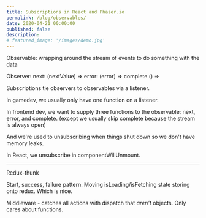 ```yaml
---
title: Subscriptions in React and Phaser.io
permalink: /blog/observables/
date: 2020-04-21 00:00:00
published: false
description: 
# featured_image: '/images/demo.jpg'
---
```


Observable: wrapping around the stream of events to do something with the data

Observer: 
    next: (nextValue) =>
    error: (error) =>
    complete () =>

Subscriptions tie observers to observables via a listener.

In gamedev, we usually only have one function on a listener.

In frontend dev, we want to supply three functions to the observable: next, error, and complete. (except we usually skip complete because the stream is always open)

And we're used to unsubscribing when things shut down so we don't have memory leaks. 

In React, we unsubscribe in componentWillUnmount.

---

Redux-thunk

Start, success, failure pattern. Moving isLoading/isFetching state storing onto redux. Which is nice.

Middleware - catches all actions with dispatch that *aren't* objects. Only cares about functions.

